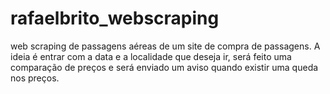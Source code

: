 # rafaelbrito_webscraping
web scraping de passagens aéreas de um site de compra de passagens.
A ideia é entrar com a data e a localidade que deseja ir, será feito uma comparação de preços e será enviado um aviso quando existir uma queda nos preços.
